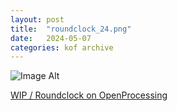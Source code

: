 ```yaml
---
layout:	post
title:	"roundclock_24.png"
date:	2024-05-07
categories:	kof archive
---
```


![Image Alt](https://k0f.github.io/assets/Roundclock_24.png)

[WIP / Roundclock on OpenProcessing](https://openprocessing.org/sketch/2262751)
